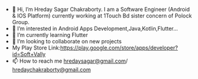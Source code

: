 - 👋 Hi, I’m Hreday Sagar Chakraborty. I am a Software Engineer (Android & IOS Platform) currently working at 1Touch Bd sister concern of Polock Group.
- 👀 I’m interested in Android Apps Development,Java,Kotlin,Flutter...
- 🌱 I’m currently learning Flutter 
- 💞️ I’m looking to collaborate on new projects
- My Play Store Link:https://play.google.com/store/apps/developer?id=Soft+Vally
- 📫 How to reach me hredaysagar@gmail.com/ hredaychakraborty@gmail.com

<!---
HredayTheDev/HredayTheDev is a ✨ special ✨ repository because its `README.md` (this file) appears on your GitHub profile.
You can click the Preview link to take a look at your changes.
--->
